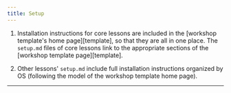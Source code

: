 ```yaml
---
title: Setup
---
```


1. Installation instructions for core lessons are included in the [workshop template's home page][template],
  so that they are all in one place.
  The `setup.md` files of core lessons link to the appropriate sections of the [workshop template page][template].

2. Other lessons' `setup.md` include full installation instructions organized by OS
  (following the model of the workshop template home page).

***


